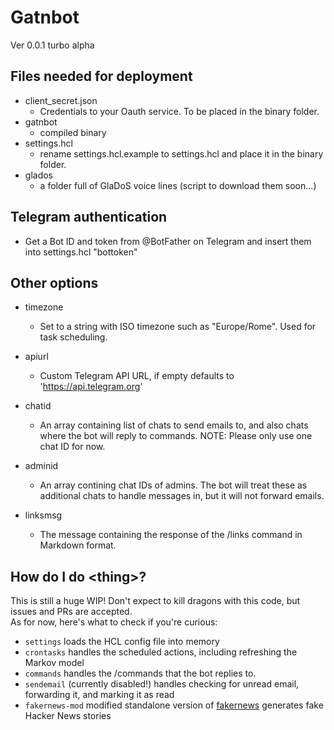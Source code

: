 # Gatnbot

Ver 0.0.1 turbo alpha

## Files needed for deployment
- client_secret.json
    - Credentials to your Oauth service. To be placed in the binary folder.
- gatnbot
    - compiled binary
- settings.hcl
    - rename settings.hcl.example to settings.hcl and place it in the binary folder.
- glados
  - a folder full of GlaDoS voice lines (script to download them soon...)
  
## Telegram authentication

- Get a Bot ID and token from @BotFather on Telegram and insert them into settings.hcl "bottoken"

## Other options
- timezone
    - Set to a string with ISO timezone such as "Europe/Rome".
  Used for task scheduling.

- apiurl
    - Custom Telegram API URL, if empty defaults to 'https://api.telegram.org'

- chatid
    - An array containing list of chats to send emails to, and also chats where the bot will reply to commands.
    NOTE: Please only use one chat ID for now.

- adminid
    - An array contining chat IDs of admins. The bot will treat these as additional chats to handle messages in, but it will not forward emails.

- linksmsg
    - The message containing the response of the /links command in Markdown format.

## How do I do \<thing\>?

This is still a huge WIP! Don't expect to kill dragons with this code, but issues and PRs are accepted.  
As for now, here's what to check if you're curious:  

- `settings` loads the HCL config file into memory
- `crontasks` handles the scheduled actions, including refreshing the Markov model
- `commands` handles the /commands that the bot replies to.
- `sendemail` (currently disabled!) handles checking for unread email, forwarding it, and marking it as read
- `fakernews-mod` modified standalone version of [fakernews](https://github.com/mb-14/gomarkov/blob/master/examples/fakernews/fakernews.go) generates fake Hacker News stories
